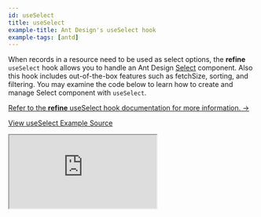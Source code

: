 ```yaml
---
id: useSelect
title: useSelect
example-title: Ant Design's useSelect hook
example-tags: [antd]
---
```


When records in a resource need to be used as select options, the **refine** `useSelect` hook allows you to handle an Ant Design [Select](https://ant.design/components/select/) component. Also this hook includes out-of-the-box features such as fetchSize, sorting, and filtering. You may examine the code below to learn how to create and manage Select component with `useSelect`.

[Refer to the **refine** useSelect hook documentation for more information. →](/docs/api-reference/antd/hooks/field/useSelect/)

[View useSelect Example Source](https://github.com/refinedev/refine/tree/master/examples/field/useSelect/antd/basic)

<iframe loading="lazy" src="https://stackblitz.com/github/refinedev/refine/tree/master/examples/field/useSelect/antd/basic?embed=1&view=preview&theme=dark&preset=node&ctl=1"
    style={{width: "100%", height:"80vh", border: "0px", borderRadius: "8px", overflow:"hidden"}}
    title="refine-use-select-example"
></iframe>
